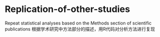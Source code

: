 # Replication-of-other-studies
Repeat statistical analyses based on the Methods section of scientific publications 根据学术研究中方法部分的描述，用R代码对分析方法进行复现 

